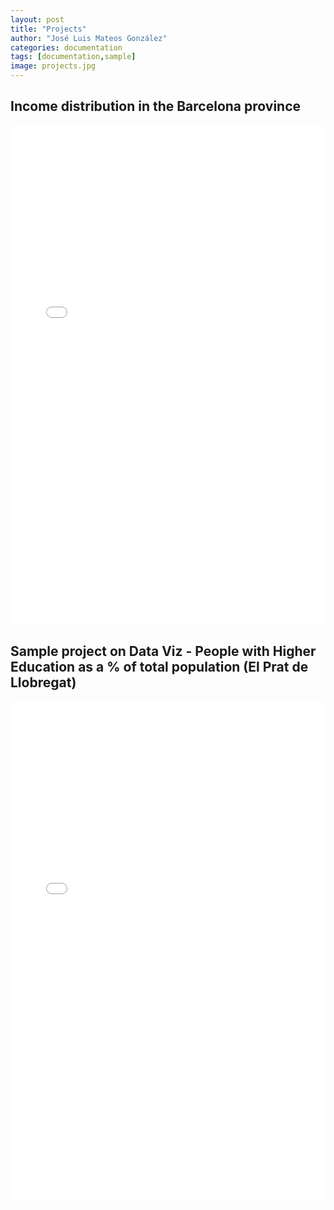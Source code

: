 ```yaml
---
layout: post
title: "Projects"
author: "José Luis Mateos González"
categories: documentation
tags: [documentation,sample]
image: projects.jpg
---
```


## Income distribution in the Barcelona province

<div>
  <iframe
      frameBorder="0"
      width="100%"
      height="800"
      src="projects/mapa_municipis.html">
  </iframe>
</div>

## Sample project on Data Viz - People with Higher Education as a % of total population (El Prat de Llobregat)

<div>
  <iframe
      frameBorder="0"
      width="100%"
      height="800"
      src="projects/test_mapa.html">
  </iframe>
</div>
